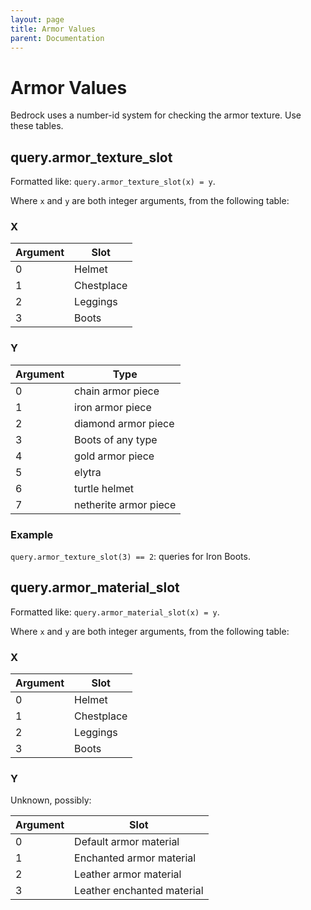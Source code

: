 ```yaml
---
layout: page
title: Armor Values
parent: Documentation
---
```


# Armor Values

Bedrock uses a number-id system for checking the armor texture. Use these tables.

## query.armor_texture_slot

Formatted like: `query.armor_texture_slot(x) = y`. 

Where `x` and `y` are both integer arguments, from the following table:

### X
| Argument | Slot       |
|----------|------------|
| 0        | Helmet     |
| 1        | Chestplace |
| 2        | Leggings   |
| 3        | Boots      |

### Y
| Argument | Type                  |
|----------|-----------------------|
| 0        | chain armor piece     |
| 1        | iron armor piece      |
| 2        | diamond armor piece   |
| 3        | Boots of any type     |
| 4        | gold armor piece      |
| 5        | elytra                |
| 6        | turtle helmet         |
| 7        | netherite armor piece |

### Example

`query.armor_texture_slot(3) == 2`: queries for Iron Boots.

## query.armor_material_slot

Formatted like: `query.armor_material_slot(x) = y`. 

Where `x` and `y` are both integer arguments, from the following table:

### X
| Argument | Slot       |
|----------|------------|
| 0        | Helmet     |
| 1        | Chestplace |
| 2        | Leggings   |
| 3        | Boots      |

### Y
Unknown, possibly:

| Argument | Slot                       |
|----------|----------------------------|
| 0        | Default armor material     |
| 1        | Enchanted armor material   |
| 2        | Leather armor material     |
| 3        | Leather enchanted material |